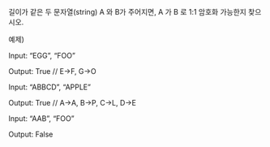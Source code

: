 길이가 같은 두 문자열(string) A 와 B가 주어지면, A 가 B 로 1:1 암호화 가능한지 찾으시오.



예제)

Input: “EGG”, “FOO”

Output: True // E->F, G->O



Input: “ABBCD”, “APPLE”

Output: True // A->A, B->P, C->L, D->E



Input: “AAB”, “FOO”

Output: False

